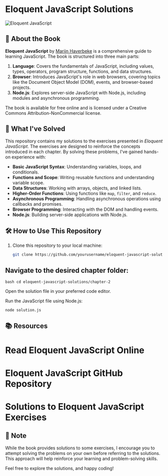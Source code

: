 # Eloquent JavaScript Solutions

![Eloquent JavaScript](https://eloquentjavascript.net/img/eloquentjs-cover.png)

## 📘 About the Book

**Eloquent JavaScript** by [Marijn Haverbeke](https://eloquentjavascript.net/) is a comprehensive guide to learning JavaScript. The book is structured into three main parts:

1. **Language**: Covers the fundamentals of JavaScript, including values, types, operators, program structure, functions, and data structures.
2. **Browser**: Introduces JavaScript's role in web browsers, covering topics like the Document Object Model (DOM), events, and browser-based projects.
3. **Node.js**: Explores server-side JavaScript with Node.js, including modules and asynchronous programming.

The book is available for free online and is licensed under a Creative Commons Attribution-NonCommercial license.

## 🧩 What I've Solved

This repository contains my solutions to the exercises presented in _Eloquent JavaScript_. The exercises are designed to reinforce the concepts introduced in each chapter. By solving these problems, I've gained hands-on experience with:

- **Basic JavaScript Syntax**: Understanding variables, loops, and conditionals.
- **Functions and Scope**: Writing reusable functions and understanding variable scope.
- **Data Structures**: Working with arrays, objects, and linked lists.
- **Higher-Order Functions**: Using functions like `map`, `filter`, and `reduce`.
- **Asynchronous Programming**: Handling asynchronous operations using callbacks and promises.
- **Browser Programming**: Interacting with the DOM and handling events.
- **Node.js**: Building server-side applications with Node.js.

## 🛠️ How to Use This Repository

1. Clone this repository to your local machine:

   ```bash
   git clone https://github.com/yourusername/eloquent-javascript-solutions.git
   ```

## Navigate to the desired chapter folder:

`bash cd eloquent-javascript-solutions/chapter-2`

Open the solution file in your preferred code editor.

Run the JavaScript file using Node.js:

`node solution.js`

## 📚 Resources

# Read Eloquent JavaScript Online

# Eloquent JavaScript GitHub Repository

# Solutions to Eloquent JavaScript Exercises

## 📌 Note

While the book provides solutions to some exercises, I encourage you to attempt solving the problems on your own before referring to the solutions. This approach will help reinforce your learning and problem-solving skills.

Feel free to explore the solutions, and happy coding!

```

```
